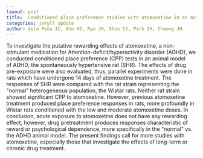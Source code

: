```yaml
---
layout: post
title:  Conditioned place preference studies with atomoxetine in an animal model of ADHD effects of previous atomoxetine treatment
categories: jekyll update
author: dela Peña IC, Ahn HS, Ryu JH, Shin CY, Park IH, Cheong JH
---
```


To investigate the putative rewarding effects of atomoxetine, a non-stimulant medication for Attention-deficit/hyperactivity disorder (ADHD), we conducted conditioned place preference (CPP) tests in an animal model of ADHD, the spontaneously hypertensive rat (SHR). The effects of drug pre-exposure were also evaluated, thus, parallel experiments were done in rats which have undergone 14 days of atomoxetine treatment. The responses of SHR were compared with the rat strain representing the "normal" heterogeneous population, the Wistar rats. Neither rat strain showed significant CPP to atomoxetine. However, previous atomoxetine treatment produced place preference responses in rats, more profoundly in Wistar rats conditioned with the low and moderate atomoxetine doses. In conclusion, acute exposure to atomoxetine does not have any rewarding effect, however, drug pretreatment produces responses characteristic of reward or psychological dependence, more specifically in the "normal" vs. the ADHD animal model. The present findings call for more studies with atomoxetine, especially those that investigate the effects of long-term or chronic drug treatment.